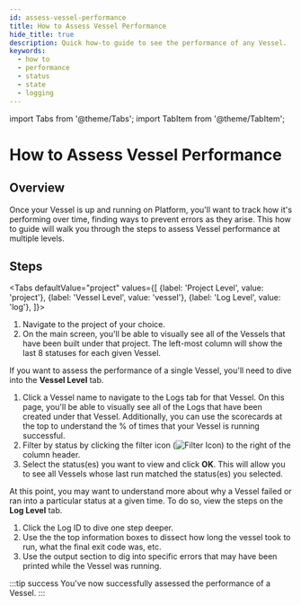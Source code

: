 ```yaml
---
id: assess-vessel-performance
title: How to Assess Vessel Performance
hide_title: true
description: Quick how-to guide to see the performance of any Vessel.
keywords:
  - how to
  - performance
  - status
  - state
  - logging
---
```


import Tabs from '@theme/Tabs';
import TabItem from '@theme/TabItem';

# How to Assess Vessel Performance

## Overview

Once your Vessel is up and running on Platform, you'll want to track how it's performing over time, finding ways to prevent errors as they arise. This how to guide will walk you through the steps to assess Vessel performance at multiple levels.

## Steps

<Tabs
defaultValue="project"
values={[
{label: 'Project Level', value: 'project'},
{label: 'Vessel Level', value: 'vessel'},
{label: 'Log Level', value: 'log'},
]}>
<TabItem value="project">

1. Navigate to the project of your choice.
2. On the main screen, you'll be able to visually see all of the Vessels that have been built under that project. The left-most column will show the last 8 statuses for each given Vessel.

If you want to assess the performance of a single Vessel, you'll need to dive into the **Vessel Level** tab.
</TabItem>
<TabItem value="vessel">

1. Click a Vessel name to navigate to the Logs tab for that Vessel. On this page, you'll be able to visually see all of the Logs that have been created under that Vessel. Additionally, you can use the scorecards at the top to understand the % of times that your Vessel is running successful.
2. Filter by status by clicking the filter icon (![Filter Icon](../../.gitbook/assets/filter-icon.png)) to the right of the column header.
3. Select the status\(es\) you want to view and click **OK**. This will allow you to see all Vessels whose last run matched the status\(es\) you selected.

At this point, you may want to understand more about why a Vessel failed or ran into a particular status at a given time. To do so, view the steps on the **Log Level** tab.
</TabItem>
<TabItem value='log'>

1. Click the Log ID to dive one step deeper.
2. Use the the top information boxes to dissect how long the vessel took to run, what the final exit code was, etc.
3. Use the output section to dig into specific errors that may have been printed while the Vessel was running.

</TabItem>
</Tabs>

:::tip success
You've now successfully assessed the performance of a Vessel.
:::

